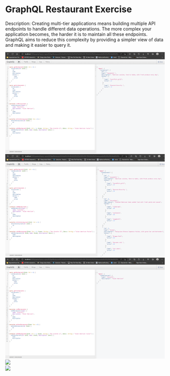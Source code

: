 # GraphQL Restaurant Exercise

<p>
Description: Creating multi-tier applications means building multiple API endpoints to handle different data operations. The more complex your application becomes, the harder it is to maintain all these endpoints. GraphQL aims to reduce this complexity by providing a simpler view of data and making it easier to query it. 
</p>

<img src="screenshot-restaurant-by-id.png">

<br>

<img src="screenshot-all-restaurant.png">

<br>

<img src="screenshot-create-restaurant.png">

<br>

<img src="screesnhot-delete-restaurant.png">

<br>

<img src="screenshot-update-restaurant">

